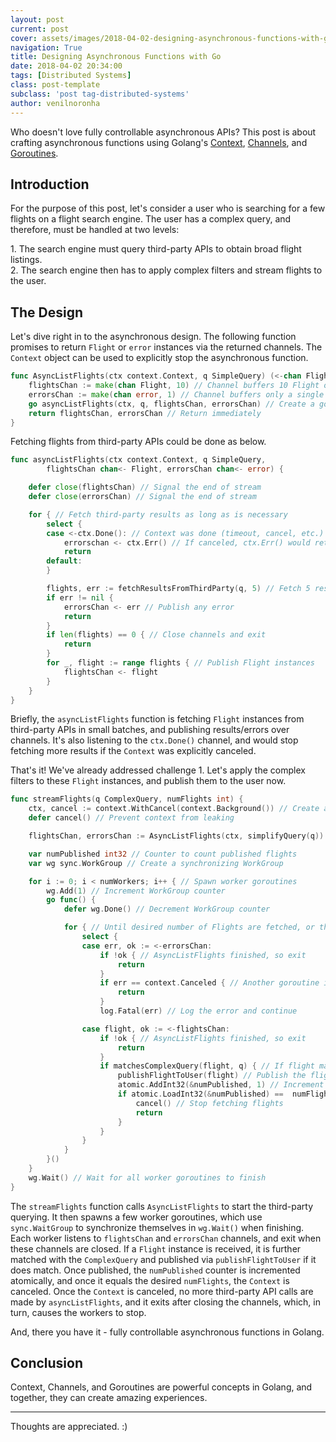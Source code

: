 ```yaml
---
layout: post
current: post
cover: assets/images/2018-04-02-designing-asynchronous-functions-with-go/banner.jpg
navigation: True
title: Designing Asynchronous Functions with Go
date: 2018-04-02 20:34:00
tags: [Distributed Systems]
class: post-template
subclass: 'post tag-distributed-systems'
author: venilnoronha
---
```


Who doesn't love fully controllable asynchronous APIs? This post is about crafting asynchronous functions using Golang's [Context](https://godoc.org/context), [Channels](https://gobyexample.com/channels), and [Goroutines](https://gobyexample.com/goroutines).

## Introduction

For the purpose of this post, let's consider a user who is searching for a few flights on a flight search engine. The user has a complex query, and therefore, must be handled at two levels:

1\. The search engine must query third-party APIs to obtain broad flight listings.<br>
2\. The search engine then has to apply complex filters and stream flights to the user.

## The Design

Let's dive right in to the asynchronous design. The following function promises to return `Flight` or `error` instances via the returned channels. The `Context` object can be used to explicitly stop the asynchronous function.

```go
func AsyncListFlights(ctx context.Context, q SimpleQuery) (<-chan Flight, <-chan error) {
    flightsChan := make(chan Flight, 10) // Channel buffers 10 Flight objects
    errorsChan := make(chan error, 1) // Channel buffers only a single error
    go asyncListFlights(ctx, q, flightsChan, errorsChan) // Create a goroutine here
    return flightsChan, errorsChan // Return immediately
}
```

Fetching flights from third-party APIs could be done as below.

```go
func asyncListFlights(ctx context.Context, q SimpleQuery,
        flightsChan chan<- Flight, errorsChan chan<- error) {

    defer close(flightsChan) // Signal the end of stream
    defer close(errorsChan) // Signal the end of stream

    for { // Fetch third-party results as long as is necessary
        select {
        case <-ctx.Done(): // Context was done (timeout, cancel, etc.)
            errorschan <- ctx.Err() // If canceled, ctx.Err() would return the context.Canceled error
            return
        default:
        }

        flights, err := fetchResultsFromThirdParty(q, 5) // Fetch 5 results from third-party
        if err != nil {
            errorsChan <- err // Publish any error
            return
        }
        if len(flights) == 0 { // Close channels and exit
            return
        }
        for _, flight := range flights { // Publish Flight instances
            flightsChan <- flight
        }
    }
}
```

Briefly, the `asyncListFlights` function is fetching `Flight` instances from third-party APIs in small batches, and publishing results/errors over channels. It's also listening to the `ctx.Done()` channel, and would stop fetching more results if the `Context` was explicitly canceled.

That's it! We've already addressed challenge 1. Let's apply the complex filters to these `Flight` instances, and publish them to the user now.

```go
func streamFlights(q ComplexQuery, numFlights int) {
    ctx, cancel := context.WithCancel(context.Background()) // Create a cancelable context
    defer cancel() // Prevent context from leaking

    flightsChan, errorsChan := AsyncListFlights(ctx, simplifyQuery(q)) // Start the async func

    var numPublished int32 // Counter to count published flights
    var wg sync.WorkGroup // Create a synchronizing WorkGroup

    for i := 0; i < numWorkers; i++ { // Spawn worker goroutines
        wg.Add(1) // Increment WorkGroup counter
        go func() {
            defer wg.Done() // Decrement WorkGroup counter

            for { // Until desired number of Flights are fetched, or the channels are closed
                select {
                case err, ok := <-errorsChan:
                    if !ok { // AsyncListFlights finished, so exit
                        return
                    }
                    if err == context.Canceled { // Another goroutine instance canceled, so exit
                        return
                    }
                    log.Fatal(err) // Log the error and continue

                case flight, ok := <-flightsChan:
                    if !ok { // AsyncListFlights finished, so exit
                        return
                    }
                    if matchesComplexQuery(flight, q) { // If flight matches complex query
                        publishFlightToUser(flight) // Publish the flight to user
                        atomic.AddInt32(&numPublished, 1) // Increment counter atomically
                        if atomic.LoadInt32(&numPublished) ==  numFlights { // Published enough flights
                            cancel() // Stop fetching flights
                            return
                        }
                    }
                }
            }
        }()
    }
    wg.Wait() // Wait for all worker goroutines to finish
}
```

The `streamFlights` function calls `AsyncListFlights` to start the third-party querying. It then spawns a few worker goroutines, which use `sync.WaitGroup` to synchronize themselves in `wg.Wait()` when finishing. Each worker listens to `flightsChan` and `errorsChan` channels, and exit when these channels are closed. If a `Flight` instance is received, it is further matched with the `ComplexQuery` and published via `publishFlightToUser` if it does match. Once published, the `numPublished` counter is incremented atomically, and once it equals the desired `numFlights`, the `Context` is canceled. Once the `Context` is canceled, no more third-party API calls are made by `asyncListFlights`, and it exits after closing the channels, which, in turn, causes the workers to stop.

And, there you have it - fully controllable asynchronous functions in Golang.

## Conclusion

Context, Channels, and Goroutines are powerful concepts in Golang, and together, they can create amazing experiences.

-----

Thoughts are appreciated. :)
